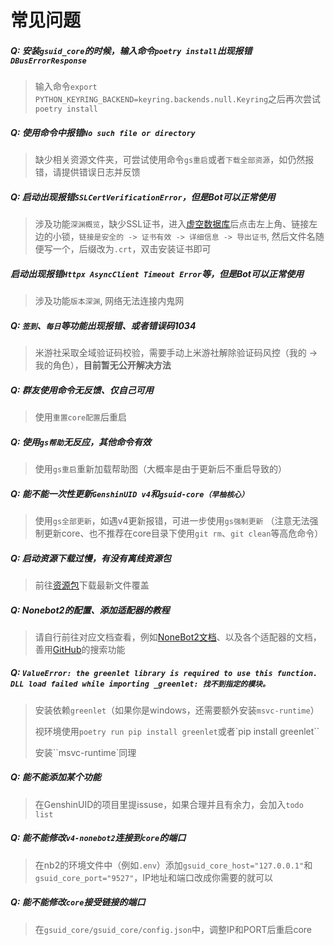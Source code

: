 # 常见问题<Badge type="warning" text="检索" />

##### Q: 安装`gsuid_core`的时候，输入命令`poetry install`出现报错`DBusErrorResponse`

> 输入命令`export PYTHON_KEYRING_BACKEND=keyring.backends.null.Keyring`之后再次尝试`poetry install`

##### Q: 使用命令中报错`No such file or directory`

> 缺少相关资源文件夹，可尝试使用命令`gs重启`或者`下载全部资源`，如仍然报错，请提供错误日志并反馈

##### Q: 启动出现报错`SSLCertVerificationError`，但是Bot可以正常使用

> 涉及功能`深渊概览`，缺少SSL证书，进入[虚空数据库](https://akashadata.feixiaoqiu.com/static/data/abyss_total.js)后点击左上角、链接左边的小锁，`链接是安全的 -> 证书有效 -> 详细信息 -> 导出证书`, 然后文件名随便写一个，后缀改为`.crt`，双击安装证书即可

##### 启动出现报错`Httpx AsyncClient Timeout Error`等，但是Bot可以正常使用

> 涉及功能`版本深渊`, 网络无法连接内鬼网

##### Q: `签到`、`每日`等功能出现报错、或者错误码1034

> 米游社采取全域验证码校验，需要手动上米游社解除验证码风控（我的 -> 我的角色），**目前暂无公开解决方法**

##### Q: 群友使用命令无反馈、仅自己可用

> 使用`重置core配置`后重启

##### Q: 使用`gs帮助`无反应，其他命令有效

> 使用`gs重启`重新加载帮助图（大概率是由于更新后不重启导致的）

##### Q: 能不能一次性更新`GenshinUID v4`和`gsuid-core（早柚核心）`

> 使用`gs全部更新`，如遇v4更新报错，可进一步使用`gs强制更新`
> （注意无法强制更新core、也不推荐在core目录下使用`git rm`、`git clean`等高危命令）

##### Q: 启动资源下载过慢，有没有离线资源包

> 前往[资源包](ResourceDownload)下载最新文件覆盖

##### Q: Nonebot2的配置、添加适配器的教程

> 请自行前往对应文档查看，例如[NoneBot2文档](https://nb2.baka.icu/)、以及各个适配器的文档，善用[GitHub](https://github.com)的搜索功能

##### Q: `ValueError: the greenlet library is required to use this function. DLL load failed while importing _greenlet: 找不到指定的模块。`

> 安装依赖`greenlet`（如果你是windows，还需要额外安装`msvc-runtime`）
>
> 视环境使用`poetry run pip install greenlet`或者`pip install greenlet``
>
> 安装``msvc-runtime`同理

##### Q: 能不能添加某个功能

> 在GenshinUID的项目里提issuse，如果合理并且有余力，会加入`todo list`

##### Q: 能不能修改`v4-nonebot2`连接到`core`的端口

> 在nb2的环境文件中（例如`.env`）添加`gsuid_core_host="127.0.0.1"`和`gsuid_core_port="9527"`，IP地址和端口改成你需要的就可以

##### Q: 能不能修改`core`接受链接的端口

> 在`gsuid_core/gsuid_core/config.json`中，调整IP和PORT后重启core